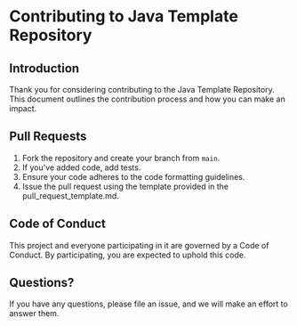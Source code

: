 # Contributing to Java Template Repository

## Introduction
Thank you for considering contributing to the Java Template Repository. This document outlines the contribution process and how you can make an impact.

## Pull Requests
1. Fork the repository and create your branch from `main`.
2. If you've added code, add tests.
3. Ensure your code adheres to the code formatting guidelines.
4. Issue the pull request using the template provided in the pull_request_template.md.

## Code of Conduct
This project and everyone participating in it are governed by a Code of Conduct. By participating, you are expected to uphold this code.

## Questions?
If you have any questions, please file an issue, and we will make an effort to answer them.
